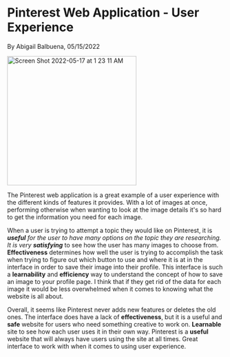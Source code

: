 # Pinterest Web Application - User Experience 
By Abigail Balbuena, 05/15/2022

<img width="300" alt="Screen Shot 2022-05-17 at 1 23 11 AM" src="https://user-images.githubusercontent.com/85459984/168765372-a4fe9e22-f977-4a9b-b5c6-a8915e79e6b8.png">

The Pinterest web application is a great example of a user experience with the different kinds of features it provides. With a lot of images at once, performing otherwise when wanting to look at the image details it's so hard to get the information you need for each image.

When a user is trying to attempt a  topic they would like on Pinterest, it is ***useful** for the user to have many options on the topic they are researching. It is very **satisfying*** to see how the user has many images to choose from. **Effectiveness** determines how well the user is trying to accomplish the task when trying to figure out which button to use and where it is at in the interface in order to save their image into their profile. This interface is such a **learnability** and **efficiency** way to understand the concept of how to save an image to your profile page. I think that if they get rid of the data for each image it would be less overwhelmed when it comes to knowing what the website is all about. 

Overall, it seems like Pinterest never adds new features or deletes the old ones. The interface does have a lack of **effectiveness**, but it is a useful and **safe** website for users who need something creative to work on. **Learnable** site to see how each user uses it in their own way. Pinterest is a **useful** website that will always have users using the site at all times. Great interface to work with when it comes to using user experience. 



